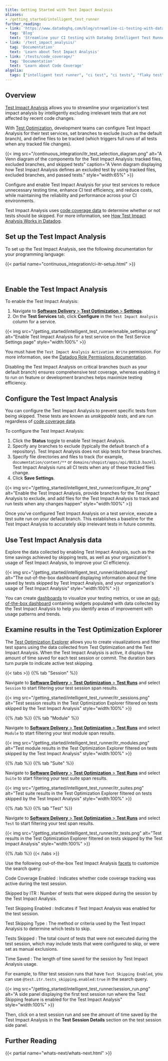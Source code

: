 ```yaml
---
title: Getting Started with Test Impact Analysis
aliases:
- /getting_started/intelligent_test_runner
further_reading:
- link: 'https://www.datadoghq.com/blog/streamline-ci-testing-with-datadog-intelligent-test-runner/'
  tag: 'Blog'
  text: 'Streamline your CI testing with Datadog Intelligent Test Runner'
- link: '/test_impact_analysis/'
  tag: 'Documentation'
  text: 'Learn about Test Impact Analysis'
- link: '/tests/code_coverage/'
  tag: 'Documentation'
  text: 'Learn about Code Coverage'
algolia:
  tags: ["intelligent test runner", "ci test", "ci tests", "flaky test", "flaky tests"]
---
```


## Overview

[Test Impact Analysis][1] allows you to streamline your organization's test impact analysis by intelligently excluding irrelevant tests that are not affected by recent code changes.

With [Test Optimization][2], development teams can configure Test Impact Analysis for their test services, set branches to exclude (such as the default branch), and define files to be tracked (which triggers full runs of all tests when any tracked file changes).

{{< img src="/continuous_integration/itr_test_selection_diagram.png" alt="A Venn diagram of the components for the Test Impact Analysis: tracked files, excluded branches, and skipped tests" caption="A Venn diagram displaying how Test Impact Analysis defines an excluded test by using tracked files, excluded branches, and passed tests." style="width:65%" >}}

Configure and enable Test Impact Analysis for your test services to reduce unnecessary testing time, enhance CI test efficiency, and reduce costs, while maintaining the reliability and performance across your CI environments. 

Test Impact Analysis uses [code coverage data][5] to determine whether or not tests should be skipped. For more information, see [How Test Impact Analysis Works in Datadog][10].

## Set up the Test Impact Analysis

To set up the Test Impact Analysis, see the following documentation for your programming language:

{{< partial name="continuous_integration/ci-itr-setup.html" >}}

</br>

## Enable the Test Impact Analysis

To enable the Test Impact Analysis:

1. Navigate to [**Software Delivery** > **Test Optimization** > **Settings**][3]. 
1. On the **Test Services** tab, click **Configure** in the `Test Impact Analysis` column for a service.

{{< img src="/getting_started/intelligent_test_runner/enable_settings.png" alt="Enable Test Impact Analysis for a test service on the Test Service Settings page" style="width:100%" >}}

You must have the `Test Impact Analysis Activation Write` permission. For more information, see the [Datadog Role Permissions documentation][4].

Disabling the Test Impact Analysis on critical branches (such as your default branch) ensures comprehensive test coverage, whereas enabling it to run on feature or development branches helps maximize testing efficiency.

## Configure the Test Impact Analysis

You can configure the Test Impact Analysis to prevent specific tests from being skipped. These tests are known as *unskippable tests*, and are run regardless of [code coverage data][5]. 

To configure the Test Impact Analysis:

1. Click the **Status** toggle to enable Test Impact Analysis. 
1. Specify any branches to exclude (typically the default branch of a repository). Test Impact Analysis does not skip tests for these branches.
1. Specify file directories and files to track (for example, `documentation/content/**` or `domains/shopist/apps/api/BUILD.bazel`). Test Impact Analysis runs all CI tests when any of these tracked files change.
1. Click **Save Settings**.

{{< img src="/getting_started/intelligent_test_runner/configure_itr.png" alt="Enable the Test Impact Analysis, provide branches for the Test Impact Analysis to exclude, and add files for the Test Impact Analysis to track and run tests when any changes happen" style="width:100%" >}}

Once you've configured Test Impact Analysis on a test service, execute a test suite run on your default branch. This establishes a baseline for the Test Impact Analysis to accurately skip irrelevant tests in future commits. 

## Use Test Impact Analysis data

Explore the data collected by enabling Test Impact Analysis, such as the time savings achieved by skipping tests, as well as your organization's usage of Test Impact Analysis, to improve your CI efficiency.

{{< img src="/getting_started/intelligent_test_runner/dashboard.png" alt="The out-of-the-box dashboard displaying information about the time saved by tests skipped by Test Impact Analysis, and your organization's usage of Test Impact Analysis" style="width:100%" >}}

You can create [dashboards][6] to visualize your testing metrics, or use an [out-of-the-box dashboard][7] containing widgets populated with data collected by the Test Impact Analysis to help you identify areas of improvement with usage patterns and trends. 

## Examine results in the Test Optimization Explorer

The [Test Optimization Explorer][8] allows you to create visualizations and filter test spans using the data collected from Test Optimization and the Test Impact Analysis. When the Test Impact Analysis is active, it displays the amount of time saved for each test session or commit. The duration bars turn purple to indicate active test skipping.

{{< tabs >}}
{{% tab "Session" %}}

Navigate to [**Software Delivery** > **Test Optimization** > **Test Runs**][101] and select `Session` to start filtering your test session span results.

{{< img src="/getting_started/intelligent_test_runner/itr_sessions.png" alt="Test session results in the Test Optimization Explorer filtered on tests skipped by the Test Impact Analysis" style="width:100%" >}}

[101]: https://app.datadoghq.com/ci/test-runs?query=test_level%3Asession

{{% /tab %}}
{{% tab "Module" %}}

Navigate to [**Software Delivery** > **Test Optimization** > **Test Runs**][101] and select `Module` to start filtering your test module span results. 

{{< img src="/getting_started/intelligent_test_runner/itr_modules.png" alt="Test module results in the Test Optimization Explorer filtered on tests skipped by the Test Impact Analysis" style="width:100%" >}}

[101]: https://app.datadoghq.com/ci/test-runs?query=test_level%3Amodule

{{% /tab %}}
{{% tab "Suite" %}}

Navigate to [**Software Delivery** > **Test Optimization** > **Test Runs**][101] and select `Suite` to start filtering your test suite span results. 

{{< img src="/getting_started/intelligent_test_runner/itr_suites.png" alt="Test suite results in the Test Optimization Explorer filtered on tests skipped by the Test Impact Analysis" style="width:100%" >}}

[101]: https://app.datadoghq.com/ci/test-runs?query=test_level%3Asuite

{{% /tab %}}
{{% tab "Test" %}}

Navigate to [**Software Delivery** > **Test Optimization** > **Test Runs**][101] and select `Test` to start filtering your test span results. 

{{< img src="/getting_started/intelligent_test_runner/itr_tests.png" alt="Test results in the Test Optimization Explorer filtered on tests skipped by the Test Impact Analysis" style="width:100%" >}}

[101]: https://app.datadoghq.com/ci/test-runs?query=test_level%3Atest

{{% /tab %}}
{{< /tabs >}}

Use the following out-of-the-box Test Impact Analysis [facets][9] to customize the search query:

Code Coverage Enabled
: Indicates whether code coverage tracking was active during the test session.

Skipped by ITR
: Number of tests that were skipped during the session by the Test Impact Analysis.

Test Skipping Enabled
: Indicates if Test Impact Analysis was enabled for the test session.

Test Skipping Type
: The method or criteria used by the Test Impact Analysis to determine which tests to skip.

Tests Skipped
: The total count of tests that were not executed during the test session, which may include tests that were configured to skip, or were set as manual exclusions.

Time Saved
: The length of time saved for the session by Test Impact Analysis usage.

For example, to filter test session runs that have `Test Skipping Enabled`, you can use `@test.itr.tests_skipping.enabled:true` in the search query. 

{{< img src="/getting_started/intelligent_test_runner/session_run.png" alt="A side panel displaying the first test session run where the Test Skipping feature is enabled for the Test Impact Analysis" style="width:100%" >}}

Then, click on a test session run and see the amount of time saved by the Test Impact Analysis in the **Test Session Details** section on the test session side panel.

## Further Reading

{{< partial name="whats-next/whats-next.html" >}}

[1]: /intelligent_test_runner/
[2]: /tests/
[3]: https://app.datadoghq.com/ci/settings/test-service
[4]: /account_management/rbac/permissions/
[5]: /tests/code_coverage
[6]: /dashboards/
[7]: https://app.datadoghq.com/dash/integration/30941/ci-visibility---intelligent-test-runner
[8]: /tests/explorer/
[9]: /continuous_integration/explorer/facets/?tab=testruns
[10]: /intelligent_test_runner/how_it_works/